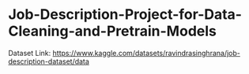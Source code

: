 # Job-Description-Project-for-Data-Cleaning-and-Pretrain-Models

Dataset Link: https://www.kaggle.com/datasets/ravindrasinghrana/job-description-dataset/data

